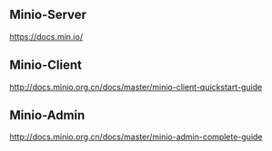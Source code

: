 
## Minio-Server
https://docs.min.io/

## Minio-Client
http://docs.minio.org.cn/docs/master/minio-client-quickstart-guide

## Minio-Admin
http://docs.minio.org.cn/docs/master/minio-admin-complete-guide
